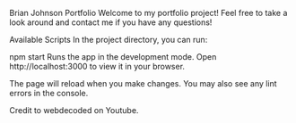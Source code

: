 Brian Johnson Portfolio
Welcome to my portfolio project! Feel free to take a look around and contact me if you have any questions!


Available Scripts
In the project directory, you can run:

npm start
Runs the app in the development mode.
Open http://localhost:3000 to view it in your browser.

The page will reload when you make changes.
You may also see any lint errors in the console.

Credit to webdecoded on Youtube.
